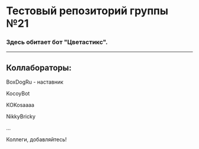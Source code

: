 <h1>Тестовый репозиторий группы №21</h1>
<h3>Здесь обитает бот "Цветастикс".</h3>
<hr>
<h2>Коллабораторы:</h2>

BoxDogRu - наставник

KocoyBot

KOKosaaaa

NikkyBricky

...

Коллеги, добавляйтесь!